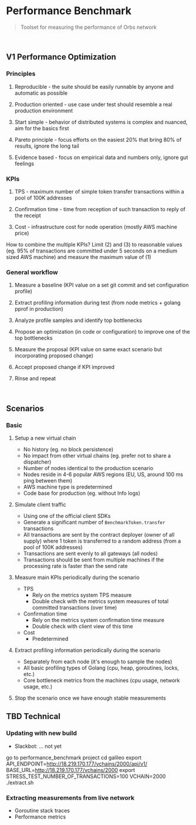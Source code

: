 # Performance Benchmark

> Toolset for measuring the performance of Orbs network

&nbsp;

## V1 Performance Optimization

### Principles

1. Reproducible - the suite should be easily runnable by anyone and automatic as possible

2. Production oriented - use case under test should resemble a real production environment

3. Start simple - behavior of distributed systems is complex and nuanced, aim for the basics first

4. Pareto principle - focus efforts on the easiest 20% that bring 80% of results, ignore the long tail

5. Evidence based - focus on empirical data and numbers only, ignore gut feelings 

### KPIs

1. TPS - maximum number of simple token transfer transactions within a pool of 100K addresses

2. Confirmation time - time from reception of such transaction to reply of the receipt

3. Cost - infrastructure cost for node operation (mostly AWS machine price)

How to combine the multiple KPIs? Limit (2) and (3) to reasonable values (eg. 95% of transactions are committed under 5 seconds on a medium sized AWS machine) and measure the maximum value of (1)

### General workflow

1. Measure a baseline (KPI value on a set git commit and set configuration profile)

2. Extract profiling information during test (from node metrics + golang pprof in production)

3. Analyze profile samples and identify top bottlenecks

4. Propose an optimization (in code or configuration) to improve one of the top bottlenecks

5. Measure the proposal (KPI value on same exact scenario but incorporating proposed change)

6. Accept proposed change if KPI improved

7. Rinse and repeat

&nbsp;

## Scenarios

### Basic

1. Setup a new virtual chain

    * No history (eg. no block persistence)
    * No impact from other virtual chains (eg. prefer not to share a dispatcher)
    * Number of nodes identical to the production scenario
    * Nodes reside in 4-6 popular AWS regions (EU, US, around 100 ms ping between them)
    * AWS machine type is predetermined
    * Code base for production (eg. without Info logs)
    
2. Simulate client traffic

    * Using one of the official client SDKs
    * Generate a significant number of `BenchmarkToken.transfer` transactions
    * All transactions are sent by the contract deployer (owner of all supply) where 1 token is transferred to a random address (from a pool of 100K addresses)
    * Transactions are sent evenly to all gateways (all nodes)
    * Transactions should be sent from multiple machines if the processing rate is faster than the send rate
    
3. Measure main KPIs periodically during the scenario

    * TPS
        * Rely on the metrics system TPS measure
        * Double check with the metrics system measures of total committed transactions (over time)
    * Confirmation time
        * Rely on the metrics system confirmation time measure
        * Double check with client view of this time
    * Cost
        * Predetermined
        
4. Extract profiling information periodically during the scenario

    * Separately from each node (it's enough to sample the nodes)
    * All basic profiling types of Golang (cpu, heap, goroutines, locks, etc.)
    * Core bottleneck metrics from the machines (cpu usage, network usage, etc.)
    
5. Stop the scenario once we have enough stable measurements


## TBD Technical

### Updating with new build

* Slackbot: ... not yet
 
go to performance_benchmark project
cd galileo
export API_ENDPOINT=http://18.219.170.177/vchains/2000/api/v1/ BASE_URL=http://18.219.170.177/vchains/2000
export STRESS_TEST_NUMBER_OF_TRANSACTIONS=100 VCHAIN=2000
./extract.sh


### Extracting measurements from live network

* Goroutine stack traces
* Performance metrics

